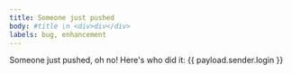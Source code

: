 ```yaml
---
title: Someone just pushed
body: #title \n <div>div</div>
labels: bug, enhancement
---
```


Someone just pushed, oh no! Here's who did it: {{ payload.sender.login }}